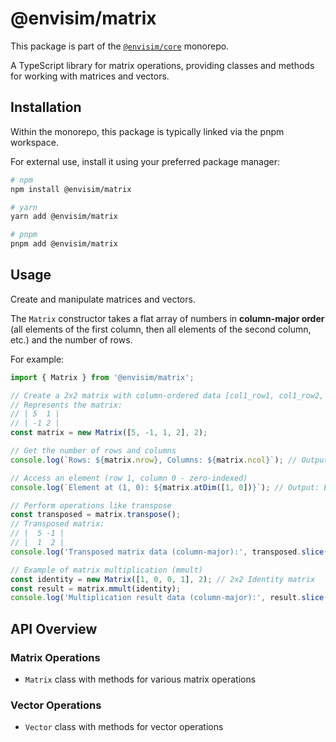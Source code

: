 # @envisim/matrix

This package is part of the [`@envisim/core`](../../) monorepo.

A TypeScript library for matrix operations, providing classes and methods for working with matrices and vectors.

## Installation

Within the monorepo, this package is typically linked via the pnpm workspace.

For external use, install it using your preferred package manager:

```bash
# npm
npm install @envisim/matrix

# yarn
yarn add @envisim/matrix

# pnpm
pnpm add @envisim/matrix
```

## Usage

Create and manipulate matrices and vectors.

The `Matrix` constructor takes a flat array of numbers in **column-major order** (all elements of the first column, then all elements of the second column, etc.) and the number of rows.

For example:

```typescript
import { Matrix } from '@envisim/matrix';

// Create a 2x2 matrix with column-ordered data [col1_row1, col1_row2, col2_row1, col2_row2]
// Represents the matrix:
// | 5  1 |
// | -1 2 |
const matrix = new Matrix([5, -1, 1, 2], 2);

// Get the number of rows and columns
console.log(`Rows: ${matrix.nrow}, Columns: ${matrix.ncol}`); // Output: Rows: 2, Columns: 2

// Access an element (row 1, column 0 - zero-indexed)
console.log(`Element at (1, 0): ${matrix.atDim([1, 0])}`); // Output: Element at (1, 0): -1

// Perform operations like transpose
const transposed = matrix.transpose();
// Transposed matrix:
// |  5 -1 |
// |  1  2 |
console.log('Transposed matrix data (column-major):', transposed.slice()); // Output: Transposed matrix data (column-major): [ 5, 1, -1, 2 ]

// Example of matrix multiplication (mmult)
const identity = new Matrix([1, 0, 0, 1], 2); // 2x2 Identity matrix
const result = matrix.mmult(identity);
console.log('Multiplication result data (column-major):', result.slice()); // Output: Multiplication result data (column-major): [ 5, -1, 1, 2 ]
```

## API Overview

### Matrix Operations

*   `Matrix` class with methods for various matrix operations

### Vector Operations

*   `Vector` class with methods for vector operations

